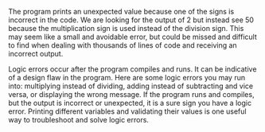 The program prints an unexpected value because one of the signs is incorrect in the code. We are looking for the output of 2 but instead see 50 because the multiplication sign is used instead of the division sign. This may seem like a small and avoidable error, but could be missed and difficult to find when dealing with thousands of lines of code and receiving an incorrect output.

Logic errors occur after the program compiles and runs. It can be indicative of a design flaw in the program. Here are some logic errors you may run into: multiplying instead of dividing, adding instead of subtracting and vice versa, or displaying the wrong message. If the program runs and compiles, but the output is incorrect or unexpected, it is a sure sign you have a logic error. Printing different variables and validating their values is one useful way to troubleshoot and solve logic errors.

